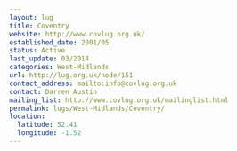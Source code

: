 ```yaml
---
layout: lug
title: Coventry
website: http://www.covlug.org.uk/
established_date: 2001/05
status: Active
last_update: 03/2014
categories: West-Midlands
url: http://lug.org.uk/node/151
contact_address: mailto:info@covlug.org.uk
contact: Darren Austin
mailing_list: http://www.covlug.org.uk/mailinglist.html
permalink: lugs/West-Midlands/Coventry/
location:
  latitude: 52.41
  longitude: -1.52
---
```

